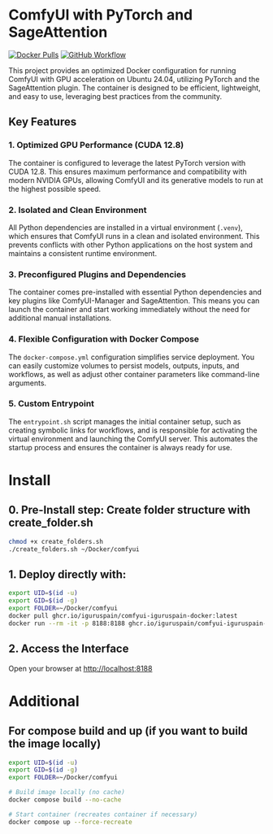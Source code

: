 # ComfyUI with PyTorch and SageAttention

[![Docker Pulls](https://img.shields.io/docker/pulls/iguruspain/comfyui-iguruspain-docker)](https://ghcr.io/iguruspain/comfyui-iguruspain-docker)
[![GitHub Workflow](https://img.shields.io/github/actions/workflow/status/iguruspain/comfyui-iguruspain-docker/docker-publish.yml)](https://github.com/iguruspain/comfyui-iguruspain-docker/actions/workflows/docker-publish.yml)

This project provides an optimized Docker configuration for running ComfyUI with GPU acceleration on Ubuntu 24.04, utilizing PyTorch and the SageAttention plugin. The container is designed to be efficient, lightweight, and easy to use, leveraging best practices from the community.

## Key Features

### 1. Optimized GPU Performance (CUDA 12.8)
The container is configured to leverage the latest PyTorch version with CUDA 12.8. This ensures maximum performance and compatibility with modern NVIDIA GPUs, allowing ComfyUI and its generative models to run at the highest possible speed.

### 2. Isolated and Clean Environment
All Python dependencies are installed in a virtual environment (`.venv`), which ensures that ComfyUI runs in a clean and isolated environment. This prevents conflicts with other Python applications on the host system and maintains a consistent runtime environment.

### 3. Preconfigured Plugins and Dependencies
The container comes pre-installed with essential Python dependencies and key plugins like ComfyUI-Manager and SageAttention. This means you can launch the container and start working immediately without the need for additional manual installations.

### 4. Flexible Configuration with Docker Compose
The `docker-compose.yml` configuration simplifies service deployment. You can easily customize volumes to persist models, outputs, inputs, and workflows, as well as adjust other container parameters like command-line arguments.

### 5. Custom Entrypoint
The `entrypoint.sh` script manages the initial container setup, such as creating symbolic links for workflows, and is responsible for activating the virtual environment and launching the ComfyUI server. This automates the startup process and ensures the container is always ready for use.

# Install
## 0. Pre-Install step: Create folder structure with create_folder.sh
```bash
chmod +x create_folders.sh
./create_folders.sh ~/Docker/comfyui
```
## 1. Deploy directly with:
```bash
export UID=$(id -u)
export GID=$(id -g)
export FOLDER=~/Docker/comfyui
docker pull ghcr.io/iguruspain/comfyui-iguruspain-docker:latest
docker run --rm -it -p 8188:8188 ghcr.io/iguruspain/comfyui-iguruspain-docker:latest
```
## 2. Access the Interface
Open your browser at [http://localhost:8188](http://localhost:8188)

# Additional
## For compose build and up (if you want to build the image locally)
```bash
export UID=$(id -u)
export GID=$(id -g)
export FOLDER=~/Docker/comfyui

# Build image locally (no cache)
docker compose build --no-cache

# Start container (recreates container if necessary)
docker compose up --force-recreate
```
